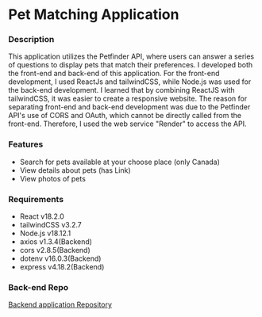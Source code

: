 # Pet Matching Application

### Description

This application utilizes the Petfinder API, where users can answer a series of questions to display pets that match their preferences. I developed both the front-end and back-end of this application. For the front-end development, I used ReactJs and tailwindCSS, while Node.js was used for the back-end development. I learned that by combining ReactJS with tailwindCSS, it was easier to create a responsive website. The reason for separating front-end and back-end development was due to the Petfinder API's use of CORS and OAuth, which cannot be directly called from the front-end. Therefore, I used the web service "Render" to access the API.

### Features

- Search for pets available at your choose place (only Canada)
- View details about pets (has Link)
- View photos of pets

### Requirements

- React v18.2.0
- tailwindCSS v3.2.7
- Node.js v18.12.1
- axios v1.3.4(Backend)
- cors v2.8.5(Backend)
- dotenv v16.0.3(Backend)
- express v4.18.2(Backend)

### Back-end Repo

[Backend application Repository](https://github.com/username/project)
